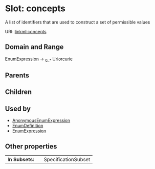 
# Slot: concepts

A list of identifiers that are used to construct a set of permissible values

URI: [linkml:concepts](https://w3id.org/linkml/concepts)


## Domain and Range

[EnumExpression](EnumExpression.md) &#8594;  <sub>0..\*</sub> [Uriorcurie](types/Uriorcurie.md)

## Parents


## Children


## Used by

 * [AnonymousEnumExpression](AnonymousEnumExpression.md)
 * [EnumDefinition](EnumDefinition.md)
 * [EnumExpression](EnumExpression.md)

## Other properties

|  |  |  |
| --- | --- | --- |
| **In Subsets:** | | SpecificationSubset |